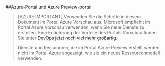 ##<a name="azure-portal-and-azure-preview-portal"></a>Azure-Portal und Azure Preview-portal

> [AZURE.IMPORTANT] Verwenden Sie die Schritte in diesem Dokument im Portal Azure Vorschau aus. Microsoft empfiehlt im Portal Azure Vorschau verwenden, wenn Sie neue Dienste zu erstellen. Eine Erläuterung der Vorteile des Portals Vorschau finden Sie unter [DevOps jetzt noch viel mehr großartig](https://azure.microsoft.com/overview/preview-portal/). 
> 
> Dienste und Ressourcen, die im Portal Azure Preview erstellt werden nicht im Portal Azure angezeigt, wie sie ein neues Ressourcenmodell verwenden.